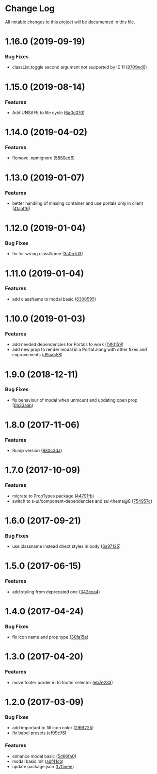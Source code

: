 # Change Log

All notable changes to this project will be documented in this file.

<a name="1.16.0"></a>
# 1.16.0 (2019-09-19)


### Bug Fixes

* classList.toggle second argument not supported by IE 11 ([8709ed6](https://github.com/SUI-Components/schibsted-spain-components/commit/8709ed6))



<a name="1.15.0"></a>
# 1.15.0 (2019-08-14)


### Features

* Add UNSAFE to life cycle ([6a0c070](https://github.com/SUI-Components/schibsted-spain-components/commit/6a0c070))



<a name="1.14.0"></a>
# 1.14.0 (2019-04-02)


### Features

* Remove .npmignore ([5880cd6](https://github.com/SUI-Components/schibsted-spain-components/commit/5880cd6))



<a name="1.13.0"></a>
# 1.13.0 (2019-01-07)


### Features

* better handling of missing container and use portals only in client ([41aaff6](https://github.com/SUI-Components/schibsted-spain-components/commit/41aaff6))



<a name="1.12.0"></a>
# 1.12.0 (2019-01-04)


### Bug Fixes

* fix for wrong className ([3a0b7d3](https://github.com/SUI-Components/schibsted-spain-components/commit/3a0b7d3))



<a name="1.11.0"></a>
# 1.11.0 (2019-01-04)


### Features

* add className to modal basic ([6308595](https://github.com/SUI-Components/schibsted-spain-components/commit/6308595))



<a name="1.10.0"></a>
# 1.10.0 (2019-01-03)


### Features

* add needed dependencies for Portals to work ([19fd159](https://github.com/SUI-Components/schibsted-spain-components/commit/19fd159))
* add new prop to render modal in a Portal along with other fixes and improvements ([d9aa558](https://github.com/SUI-Components/schibsted-spain-components/commit/d9aa558))



<a name="1.9.0"></a>
# 1.9.0 (2018-12-11)


### Bug Fixes

* fix behaviour of modal when unmount and updating open prop ([0b33aab](https://github.com/SUI-Components/schibsted-spain-components/commit/0b33aab))



<a name="1.8.0"></a>
# 1.8.0 (2017-11-06)


### Features

* Bump version ([980c3da](https://github.com/SUI-Components/schibsted-spain-components/commit/980c3da))



<a name="1.7.0"></a>
# 1.7.0 (2017-10-09)


### Features

* migrate to PropTypes package ([44791fb](https://github.com/SUI-Components/schibsted-spain-components/commit/44791fb))
* switch to s-ui/component-dependencies and sui-theme@8 ([754957c](https://github.com/SUI-Components/schibsted-spain-components/commit/754957c))



<a name="1.6.0"></a>
# 1.6.0 (2017-09-21)


### Bug Fixes

* use classname instead direct styles in body ([6a97125](https://github.com/SUI-Components/schibsted-spain-components/commit/6a97125))



<a name="1.5.0"></a>
# 1.5.0 (2017-06-15)


### Features

* add styling from deprecated one ([342eca4](https://github.com/SUI-Components/schibsted-spain-components/commit/342eca4))



<a name="1.4.0"></a>
# 1.4.0 (2017-04-24)


### Bug Fixes

* fix icon name and prop type ([30fa15e](https://github.com/SUI-Components/schibsted-spain-components/commit/30fa15e))



<a name="1.3.0"></a>
# 1.3.0 (2017-04-20)


### Features

* move footer border in to footer selector ([eb7e233](https://github.com/SUI-Components/schibsted-spain-components/commit/eb7e233))



<a name="1.2.0"></a>
# 1.2.0 (2017-03-09)


### Bug Fixes

* add important to fill icon color ([299f225](https://github.com/SUI-Components/schibsted-spain-components/commit/299f225))
* fix babel presets ([cf99c76](https://github.com/SUI-Components/schibsted-spain-components/commit/cf99c76))


### Features

* enhance modal basic ([5d66fa0](https://github.com/SUI-Components/schibsted-spain-components/commit/5d66fa0))
* modal basic init ([abf41cb](https://github.com/SUI-Components/schibsted-spain-components/commit/abf41cb))
* update package.json ([f7f5eee](https://github.com/SUI-Components/schibsted-spain-components/commit/f7f5eee))



